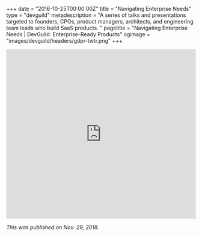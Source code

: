 +++
date = "2016-10-25T00:00:00Z"
title = "Navigating Enterprise Needs"
type = "devguild"
metadescription = "A series of talks and presentations targeted to founders, CPOs, product managers, architects, and engineering team leads who build SaaS products. "
pagetitle = "Navigating Enterprise Needs | DevGuild: Enterprise-Ready Products"
ogimage = "images/devguild/headers/gdpr-twtr.png"
+++

<iframe width="100%" height="450px" src="https://www.youtube.com/embed/hvRx-V0vIKg" frameborder="0" allow="accelerometer; autoplay; encrypted-media; gyroscope; picture-in-picture" allowfullscreen></iframe>

*This was published on Nov. 29, 2018.*

